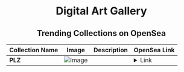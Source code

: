 <div align="center">

# Digital Art Gallery

## Trending Collections on OpenSea

| Collection Name                       | Image                                                                                     | Description                       | OpenSea Link                                                                                          |
|---------------------------------------|-------------------------------------------------------------------------------------------|-----------------------------------|--------------------------------------------------------------------------------------------------------|
| **PLZ** | ![Image](https://i.seadn.io/s/raw/files/90cccf5c480f57cd354b2c9911ee3fba.png?w=500&auto=format?w=200&auto=format) |  | <details><summary>Link</summary>[PLZ](https://opensea.io/collection/plz-7)</details> |

</div>